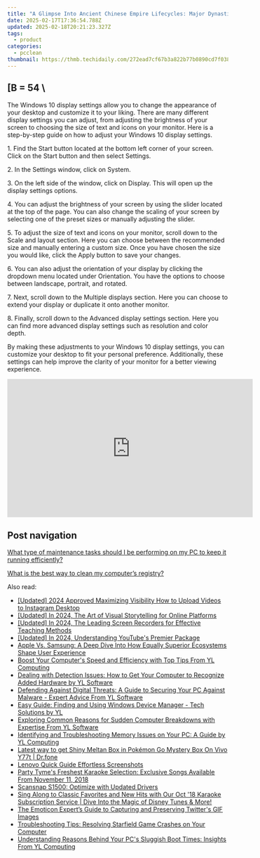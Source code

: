 ```yaml
---
title: "A Glimpse Into Ancient Chinese Empire Lifecycles: Major Dynasties From Past to Present - YL Computing Experts"
date: 2025-02-17T17:36:54.788Z
updated: 2025-02-18T20:21:23.327Z
tags:
  - product
categories:
  - pcclean
thumbnail: https://thmb.techidaily.com/272ead7cf67b3a822b77b0890cd7f03854b0d3a76e27e4ba95f164ba07265247.jpg
---
```


## \[B = 54 \

The Windows 10 display settings allow you to change the appearance of your desktop and customize it to your liking. There are many different display settings you can adjust, from adjusting the brightness of your screen to choosing the size of text and icons on your monitor. Here is a step-by-step guide on how to adjust your Windows 10 display settings. 

1\. Find the Start button located at the bottom left corner of your screen. Click on the Start button and then select Settings.

2\. In the Settings window, click on System.

3\. On the left side of the window, click on Display. This will open up the display settings options. 

4\. You can adjust the brightness of your screen by using the slider located at the top of the page. You can also change the scaling of your screen by selecting one of the preset sizes or manually adjusting the slider.

5\. To adjust the size of text and icons on your monitor, scroll down to the Scale and layout section. Here you can choose between the recommended size and manually entering a custom size. Once you have chosen the size you would like, click the Apply button to save your changes.

6\. You can also adjust the orientation of your display by clicking the dropdown menu located under Orientation. You have the options to choose between landscape, portrait, and rotated.

7\. Next, scroll down to the Multiple displays section. Here you can choose to extend your display or duplicate it onto another monitor.

8\. Finally, scroll down to the Advanced display settings section. Here you can find more advanced display settings such as resolution and color depth. 

By making these adjustments to your Windows 10 display settings, you can customize your desktop to fit your personal preference. Additionally, these settings can help improve the clarity of your monitor for a better viewing experience.

<!-- affiliate ads begin -->
<iframe width="560" height="315" src="https://www.youtube.com/embed/d-COuhPT5mk?si=wLZU6jkkAdJuAn6h" title="YouTube video player" frameborder="0" allow="accelerometer; autoplay; clipboard-write; encrypted-media; gyroscope; picture-in-picture; web-share" referrerpolicy="strict-origin-when-cross-origin" allowfullscreen></iframe>
<!-- affiliate ads end -->

## Post navigation

[What type of maintenance tasks should I be performing on my PC to keep it running efficiently?](https://tools.techidaily.com/pcclean/products/)

[What is the best way to clean my computer’s registry?](https://tools.techidaily.com/pcclean/products/)

<ins class="adsbygoogle"
     style="display:block"
     data-ad-format="autorelaxed"
     data-ad-client="ca-pub-7571918770474297"
     data-ad-slot="1223367746"></ins>

<ins class="adsbygoogle"
     style="display:block"
     data-ad-client="ca-pub-7571918770474297"
     data-ad-slot="8358498916"
     data-ad-format="auto"
     data-full-width-responsive="true"></ins>

<span class="atpl-alsoreadstyle">Also read:</span>
<div><ul>
<li><a href="https://instagram-video-files.techidaily.com/updated-2024-approved-maximizing-visibility-how-to-upload-videos-to-instagram-desktop/"><u>[Updated] 2024 Approved Maximizing Visibility How to Upload Videos to Instagram Desktop</u></a></li>
<li><a href="https://facebook-clips.techidaily.com/updated-in-2024-the-art-of-visual-storytelling-for-online-platforms/"><u>[Updated] In 2024, The Art of Visual Storytelling for Online Platforms</u></a></li>
<li><a href="https://screen-recording.techidaily.com/updated-in-2024-the-leading-screen-recorders-for-effective-teaching-methods/"><u>[Updated] In 2024, The Leading Screen Recorders for Effective Teaching Methods</u></a></li>
<li><a href="https://youtube-web.techidaily.com/ed-in-2024-understanding-youtubes-premier-package/"><u>[Updated] In 2024, Understanding YouTube's Premier Package</u></a></li>
<li><a href="https://os-tips.techidaily.com/apple-vs-samsung-a-deep-dive-into-how-equally-superior-ecosystems-shape-user-experience/"><u>Apple Vs. Samsung: A Deep Dive Into How Equally Superior Ecosystems Shape User Experience</u></a></li>
<li><a href="https://win-hot.techidaily.com/boost-your-computers-speed-and-efficiency-with-top-tips-from-yl-computing/"><u>Boost Your Computer's Speed and Efficiency with Top Tips From YL Computing</u></a></li>
<li><a href="https://win-hot.techidaily.com/dealing-with-detection-issues-how-to-get-your-computer-to-recognize-added-hardware-by-yl-software/"><u>Dealing with Detection Issues: How to Get Your Computer to Recognize Added Hardware by YL Software</u></a></li>
<li><a href="https://win-hot.techidaily.com/defending-against-digital-threats-a-guide-to-securing-your-pc-against-malware-expert-advice-from-yl-software/"><u>Defending Against Digital Threats: A Guide to Securing Your PC Against Malware - Expert Advice From YL Software</u></a></li>
<li><a href="https://win-hot.techidaily.com/easy-guide-finding-and-using-windows-device-manager-tech-solutions-by-yl/"><u>Easy Guide: Finding and Using Windows Device Manager - Tech Solutions by YL</u></a></li>
<li><a href="https://win-hot.techidaily.com/exploring-common-reasons-for-sudden-computer-breakdowns-with-expertise-from-yl-software/"><u>Exploring Common Reasons for Sudden Computer Breakdowns with Expertise From YL Software</u></a></li>
<li><a href="https://win-hot.techidaily.com/identifying-and-troubleshooting-memory-issues-on-your-pc-a-guide-by-yl-computing/"><u>Identifying and Troubleshooting Memory Issues on Your PC: A Guide by YL Computing</u></a></li>
<li><a href="https://change-location.techidaily.com/latest-way-to-get-shiny-meltan-box-in-pokemon-go-mystery-box-on-vivo-y77t-drfone-by-drfone-virtual-android/"><u>Latest way to get Shiny Meltan Box in Pokémon Go Mystery Box On Vivo Y77t | Dr.fone</u></a></li>
<li><a href="https://screen-activity-recording.techidaily.com/lenovo-quick-guide-effortless-screenshots/"><u>Lenovo Quick Guide Effortless Screenshots</u></a></li>
<li><a href="https://win-hot.techidaily.com/party-tymes-freshest-karaoke-selection-exclusive-songs-available-from-november-11-2018/"><u>Party Tyme's Freshest Karaoke Selection: Exclusive Songs Available From November 11, 2018</u></a></li>
<li><a href="https://driver-install.techidaily.com/scansnap-s1500-optimize-with-updated-drivers/"><u>Scansnap S1500: Optimize with Updated Drivers</u></a></li>
<li><a href="https://win-hot.techidaily.com/sing-along-to-classic-favorites-and-new-hits-with-our-oct-18-karaoke-subscription-service-dive-into-the-magic-of-disney-tunes-and-more/"><u>Sing Along to Classic Favorites and New Hits with Our Oct '18 Karaoke Subscription Service | Dive Into the Magic of Disney Tunes & More!</u></a></li>
<li><a href="https://twitter-videos.techidaily.com/the-emoticon-experts-guide-to-capturing-and-preserving-twitters-gif-images/"><u>The Emoticon Expert’s Guide to Capturing and Preserving Twitter's GIF Images</u></a></li>
<li><a href="https://program-issues.techidaily.com/troubleshooting-tips-resolving-starfield-game-crashes-on-your-computer/"><u>Troubleshooting Tips: Resolving Starfield Game Crashes on Your Computer</u></a></li>
<li><a href="https://win-hot.techidaily.com/understanding-reasons-behind-your-pcs-sluggish-boot-times-insights-from-yl-computing/"><u>Understanding Reasons Behind Your PC's Sluggish Boot Times: Insights From YL Computing</u></a></li>
</ul></div>

